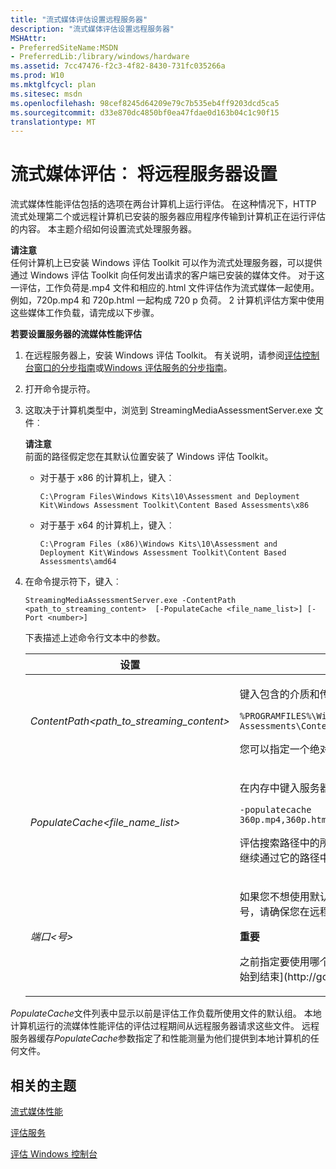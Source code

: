 ```yaml
---
title: "流式媒体评估设置远程服务器"
description: "流式媒体评估设置远程服务器"
MSHAttr:
- PreferredSiteName:MSDN
- PreferredLib:/library/windows/hardware
ms.assetid: 7cc47476-f2c3-4f82-8430-731fc035266a
ms.prod: W10
ms.mktglfcycl: plan
ms.sitesec: msdn
ms.openlocfilehash: 98cef8245d64209e79c7b535eb4ff9203dcd5ca5
ms.sourcegitcommit: d33e870dc4850bf0ea47fdae0d163b04c1c90f15
translationtype: MT
---
```

# <a name="streaming-media-assessment-set-up-a-remote-server"></a>流式媒体评估︰ 将远程服务器设置


流式媒体性能评估包括的选项在两台计算机上运行评估。 在这种情况下，HTTP 流式处理第二个或远程计算机已安装的服务器应用程序传输到计算机正在运行评估的内容。 本主题介绍如何设置流式处理服务器。

**请注意**  
任何计算机上已安装 Windows 评估 Toolkit 可以作为流式处理服务器，可以提供通过 Windows 评估 Toolkit 向任何发出请求的客户端已安装的媒体文件。 对于这一评估，工作负荷是.mp4 文件和相应的.html 文件评估作为流式媒体一起使用。 例如，720p.mp4 和 720p.html 一起构成 720 p 负荷。 2 计算机评估方案中使用这些媒体工作负载，请完成以下步骤。

 

**若要设置服务器的流媒体性能评估**

1.  在远程服务器上，安装 Windows 评估 Toolkit。 有关说明，请参阅[评估控制台窗口的分步指南](windows-assessment-console-step-by-step-guide.md)或[Windows 评估服务的分步指南](windows-assessment-services-step-by-step-guide-was.md)。

2.  打开命令提示符。

3.  这取决于计算机类型中，浏览到 StreamingMediaAssessmentServer.exe 文件︰

    **请注意**  
    前面的路径假定您在其默认位置安装了 Windows 评估 Toolkit。

     

    -   对于基于 x86 的计算机上，键入︰

        ``` syntax
        C:\Program Files\Windows Kits\10\Assessment and Deployment Kit\Windows Assessment Toolkit\Content Based Assessments\x86
        ```

    -   对于基于 x64 的计算机上，键入︰

        ``` syntax
        C:\Program Files (x86)\Windows Kits\10\Assessment and Deployment Kit\Windows Assessment Toolkit\Content Based Assessments\amd64
        ```

4.  在命令提示符下，键入︰

    ``` syntax
    StreamingMediaAssessmentServer.exe -ContentPath <path_to_streaming_content>  [-PopulateCache <file_name_list>] [-Port <number>]
    ```

    下表描述上述命令行文本中的参数。

    <table>
    <colgroup>
    <col width="50%" />
    <col width="50%" />
    </colgroup>
    <thead>
    <tr class="header">
    <th>设置</th>
    <th>说明</th>
    </tr>
    </thead>
    <tbody>
    <tr class="odd">
    <td><p><em>ContentPath&lt;path_to_streaming_content&gt;</em></p></td>
    <td><p>键入包含的介质和传输服务器的相应的 HTML 页面的路径。 默认情况下，此路径为︰</p>
    <pre class="syntax" space="preserve"><code>%PROGRAMFILES%\Windows Kits\10\Assessment and Deployment Kit\Windows Assessment Toolkit\Content based Assessments\Content\Streaming Media Assessment</code></pre>
    <p>您可以指定一个绝对路径为媒体和相应的 HTML 页面。</p></td>
    </tr>
    <tr class="even">
    <td><p><em>PopulateCache&lt;file_name_list&gt;</em></p></td>
    <td><p>在内存中键入服务器将缓存的文件名称。 列出所有文件，由逗号分隔。 此示例包含默认评估使用的媒体文件︰</p>
    <pre class="syntax" space="preserve"><code>-populatecache 360p.mp4,360p.html,480p.mp4,480p.html,720p.mp4,720p.html,1080p.mp4,1080p.html,1080p60.mp4,1080p60.html</code></pre>
    <p>评估搜索路径中的所有这些文件名的<code>ContentPath</code>指定设置。 如果任何文件不存在，评估记录<em>文件丢失</em>的事件，但评估继续通过它的路径中找到的文件运行正常的过程。</p></td>
    </tr>
    <tr class="odd">
    <td><p><em>端口&lt;号&gt;</em></p></td>
    <td><p>如果您不想使用默认端口 80 的，指定端口。 默认端口可能会或不能在客户端上指定。 如果您必须使用不同的端口号，请确保您在远程服务器和客户端上指定它。</p>
    <div class="alert">
    <strong>重要</strong>  
    <p>之前指定要使用哪个端口，请验证 Windows 防火墙不会阻止通信。 有关详细信息，请参阅[Windows 防火墙，从开始到结束](http://go.microsoft.com/fwlink/?LinkId=246551)。</p>
    </div>
    <div>
     
    </div></td>
    </tr>
    </tbody>
    </table>

     

*PopulateCache*文件列表中显示以前是评估工作负载所使用文件的默认组。 本地计算机运行的流媒体性能评估的评估过程期间从远程服务器请求这些文件。 远程服务器缓存*PopulateCache*参数指定了和性能测量为他们提供到本地计算机的任何文件。

## <a name="related-topics"></a>相关的主题


[流式媒体性能](streaming-media-performance.md)

[评估服务](assessments.md)

[评估 Windows 控制台](windows-assessment-console.md)

 

 







